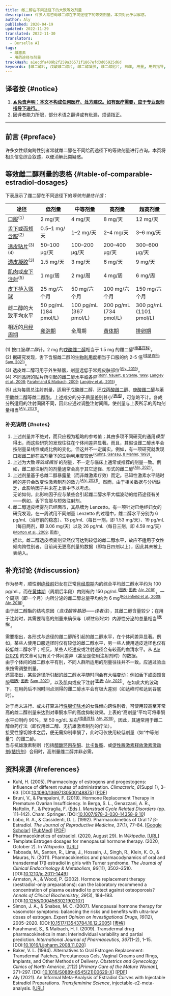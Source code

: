 ```yaml
---
title: 雌二醇在不同途径下的大致等效剂量
description: 许多人常咨询雌二醇在不同途径下的等效剂量。本页对此予以解惑。
author: Aly
published: 2020-04-19
updated: 2022-11-29
translated: 2022-11-30
translators:
  - Bersella AI
tags:
  - 雌激素
  - 用药途径与剂量
trackHash: a1ecdfa409b2f259a36571f1867efd3d05925d6d
keywords: [雌二醇片, 戊酸雌二醇片, 雌二醇凝胶, 雌二醇贴片, 日雌, 用量, 用药指导, hrt, mtf]
---
```


## 译者按 {#notice}

1. **<u>⚠免责声明：本文不构成任何医疗、处方建议。如有医疗需要，应于专业医师指导下进行。</u>**
1. 因译者能力所限，部分术语之翻译或有纰漏，烦请指正。

--------

## 前言 {#preface}

许多女性倾向跨性别者常就雌二醇在不同给药途径下的等效剂量进行咨询。本页将相关信息综合叙述，以便消解此类疑惑。

## 等效雌二醇剂量的表格 {#table-of-comparable-estradiol-dosages}

下表展示了雌二醇在不同途径下的*等效剂量估计值*：

<section class="box">

| 途径 | 低剂量 | 中等剂量 | 高剂量 | 超高剂量 |
| --- | --- | --- | --- | --- |
| [口服][wiki-743472c6]<sup>(1)</sup> | 2 mg/天 | 4 mg/天 | 8 mg/天 | 12 mg/天 |
| [舌下][wiki-cfae5e37]或[面颊含服][wiki-5da4ee3a]<sup>(2)</sup> | 0.5–1 mg/天 | 1–2 mg/天 | 2–4 mg/天 | 3–6 mg/天 |
| [透皮贴片][wiki-28597a32]<sup>(3)(4)</sup> | 50–100 μg/天 | 100–200 μg/天 | 200–400 μg/天 | 300–600 μg/天 |
| [透皮凝胶][wiki-84bc38cb]<sup>(3)</sup> | 1.5 mg/天 | 3 mg/天 | 6 mg/天 | 9 mg/天 |
| [肌肉][wiki-e49191bf]或[皮下注射][wiki-6bca878c]<sup>(5)</sup> | 1 mg/周 | 2 mg/周 | 4 mg/周 | 6 mg/周 |
| [皮下植入微球][wiki-1b0a2bc4] | 25 mg/六个月 | 50 mg/六个月 | 100 mg/六个月 | 150 mg/六个月 |
| 雌二醇的大致平均水平 | 50 pg/mL<br>(184 pmol/L) | 100 pg/mL<br>(367 pmol/L) | 200 pg/mL<br>(734 pmol/L) | 300 pg/mL<br>(1101 pmol/L) |
| 相近的[月经周期][wiki-df8b5b56] | [卵泡期][wiki-c8588b48] | 全周期 | [黄体期][wiki-ebaee44c] | [排卵期][wiki-d8cebda1] |

(1) 按口服*雌二醇*计。2 mg 的[戊酸雌二醇][wiki-55cc0770]相当于 1.5 mg 的雌二醇<sup>([维基百科][wiki-08ebd67a])</sup>。\
(2) 据研究发现，舌下含服雌二醇的[生物利用度][wiki-f9e263a2]相当于口服的约 2-5 倍<sup>([维基百科][wiki-08ebd67a]; [Sam, 2021][s21-set])</sup>。\
(3) 透皮雌二醇可用于外生殖器，剂量远低于常规皮肤部位<sup>([Aly, 2019][a19-gea])</sup>。\
(4) 不同品牌的贴片所引起的雌二醇水平或各异<sup>([Rohr, Nauert, & Stehle, 1999][rns99]; [Langley et al., 2008][l08]; [Farahmand & Maibach, 2009][fm09]; [Langley et al., 2015][l15])</sup>。\
(5) 此为每周总注射剂量，适用于戊酸雌二醇、[环戊丙酸雌二醇][wiki-71ff8176]、[庚酸雌二醇][wiki-31e73858]与[苯甲酸雌二醇][wiki-3183b9f0]等[雌二醇酯][wiki-8b92d2c5]。上述成分的分子质量差别甚小<sup>([表格][wiki-tpl-bcfed1bc])</sup>，可忽略不计。各成分所适用的注射间隔不同，因此应通过调整注射间隔，使剂量与上表所示的周均剂量相当<sup>([Aly, 2021][a21-iema-if])</sup>。

</section>

### 补充说明 {#notes}

1. 上述剂量并不绝对，而只应视为粗略的参考值；其由多项不同研究的通用*模型* 得出，而这些研究的发现往往在个体间差异显著。而且，其假设雌二醇水平会按剂量呈线性或成比例的变化，但这并不一定属实。例如，有一项研究就发现口服雌二醇在高剂量下的生物利用度较低<sup>([Kuhnz, Gansau, & Mahler, 1993][kgm93])</sup>。
1. 上述为大致*等效或相当* 的剂量，不一定与临床上通常或推荐的剂量一致。例如，雌二醇注射剂的剂量通常会高于其它途径、形式的雌二醇<sup>([Aly, 2021][a21-iema-if])</sup>。
1. 上述剂量基于总雌二醇暴露量（而非雌激素疗效）而定。已知性激素水平随时间的差异会改变性激素制剂的效力<sup>([Aly, 2021][a21-iema-ee])</sup>。然而，由于相关数据与分析缺乏，此影响因子并未在上表中予以考虑。\
  无论如何，此影响因子应与某些会引起雌二醇水平大幅波动的给药途径有关——例如，舌下含服与短效注射剂。
1. 雌二醇透皮喷雾剂已经面市，其品牌为 Lenzetto。有一项针对已绝经妇女的研究发现，在一周试用不同剂量 Lenzetto 的过程中，雌二醇水平分别为 6 pg/mL（治疗前的稳态）、13 pg/mL（每日一剂，即 1.53 mg/天）、19 pg/mL（每日两剂，即 3.06 mg/天）以及 26 pg/mL（每日三剂，即 4.59 mg/天）<sup>([Morton et al., 2009][m09]; [图表][wikimedia-e25492c0])</sup>。\
  据此，雌二醇透皮喷雾剂显然仅可达到较低的雌二醇水平，故应不适用于女性倾向跨性别者。目前尚无更高剂量的数据（即每日四剂以上），因此其未被上表纳入。

## 补充讨论 {#discussion}

作为参考，顺性别[绝经前][wiki-cb3c3c03]妇女在正常[月经周期][wiki-df8b5b56]内的综合平均雌二醇水平约为 100 pg/mL，而在[黄体期][wiki-ebaee44c]（周期后半段）内则有约 150 pg/mL<sup>([图表][wikimedia-a3bd615d]; [图表][wikimedia-5320e33c]; [Aly, 2018][a18-intro])</sup>。一个周期（即一个月）内所分泌的雌二醇总量平均约为 6 mg<sup>([Rosenfield et al., 2008][r08]; [Aly, 2018][a18-intro])</sup>。\
由于雌二醇酯的结构原因（*含戊酸等基团——译者注*），其雌二醇含量较少；在用于注射时，其需要稍高的剂量来确保与（*顺性别妇女*）内源性分泌的总量相当<sup>([表格][wiki-tpl-bcfed1bc])</sup>。

需要指出，各形式与途径的雌二醇所引起的雌二醇水平，在个体间差异显著。例如，某些人使用口服途径时仅有较低的雌二醇水平，另一些人使用透皮途径也仅有较低雌二醇水平；相反，某些人经透皮或注射途径会有较高的血清水平。从 [Aly (2021)][a21-iema-vbi] 的文章可见有关个体间差异（甚至是使用注射剂时）的数据。\
由于个体间的雌二醇水平有别，不同人群所适用的剂量往往并不一致。应通过验血来按需调整剂量。\
还需指出，某些途径所引起的雌二醇水平随时间会有大幅变动；例如舌下或面颊含服<sup>([图表][wiki-tpl-c63bb3fc]; [图表][wikimedia-85f78f54]; [Sam, 2021][s21-set])</sup>，以及肌肉或皮下注射<sup>([图表][wiki-tpl-4caa745e]; [Aly, 2021][a21-iema])</sup>。在如此大的波动下，在用药后不同时间点测得的雌二醇水平会有极大差别（如达峰时和达到谷底时）。

对于尚未进行、或未打算进行[性腺切除术][wiki-c71cb1a7]的女性倾向跨性别者，可使用较高至非常高的雌二醇剂量来达到对睾酮水平的高度抑制效果。上表的“高剂量”平均可将睾酮水平抑制约 90%，至 50 ng/dL 左右<sup>([维基百科][wiki-e2089aa4]; [Aly, 2018][aw18-intro-gs])</sup>。因此，其通常用于雌二醇单药疗法（即仅用雌二醇、无抗雄激素制剂的疗法）。\
接受性腺切除术之后，便无需抑制睾酮了，此时可仅使用较低剂量（如“中等剂量”）的雌二醇。\
当与抗雄激素制剂（包括[醋酸环丙孕酮][wiki-5cafcc7a]、[比卡鲁胺][wiki-bb37b2c5]、或[促性腺激素释放激素激动剂][wiki-3fb787cd]/[拮抗剂][wiki-c3bddcb0]）合用时，高剂量雌二醇并非必需。

## 资料来源 {#references}

- Kuhl, H. (2005). Pharmacology of estrogens and progestogens: influence of different routes of administration. *Climacteric*, *8*(Suppl 1), 3–63. \[DOI:[10.1080/13697130500148875][k05]] \[[PDF][k05-pdf]]
- Bruni, V., & Pampaloni, F. (2019). Hormone Replacement Therapy in Premature Ovarian Insufficiency. In Berga, S. L., Genazzani, A. R., Naftolin, F., & Petraglia, F. (Eds.). *Menstrual Cycle Related Disorders* (pp. 111–142). Cham: Springer. \[DOI:[10.1007/978-3-030-14358-9\_10][bp19]]
- Lobo, R. A., & Cassidenti, D. L. (1992). Pharmacokinetics of Oral 17 β-Estradiol. *The Journal of Reproductive Medicine*, *37*(1), 77–84. \[[Google Scholar][lc92]] \[[PubMed][lc92-pubmed]] \[[PDF][lc92-pdf]]
- Pharmacokinetics of estradiol. (2020, August 29). In *Wikipedia*. \[[URL][archive-e7edb9ae]]
- Template:Estrogen dosages for menopausal hormone therapy. (2020, October 2). In *Wikipedia*. \[[URL][wiki-tpl-1dfbcc52]]
- Taboada, M., Santen, R., Lima, J., Hossain, J., Singh, R., Klein, K. O., & Mauras, N. (2011). Pharmacokinetics and pharmacodynamics of oral and transdermal 17β estradiol in girls with Turner syndrome. *The Journal of Clinical Endocrinology & Metabolism*, *96*(11), 3502–3510. \[DOI:[10.1210/jc.2011-1449][t11]]
- Armston, A., & Wood, P. (2002). Hormone replacement therapy (oestradiol-only preparations): can the laboratory recommend a concentration of plasma oestradiol to protect against osteoporosis? *Annals of Clinical Biochemistry*, *39*(3), 184–193. \[DOI:[10.1258/0004563021902107][aw02]]
- Simon, J. A., & Snabes, M. C. (2007). Menopausal hormone therapy for vasomotor symptoms: balancing the risks and benefits with ultra-low doses of estrogen. *Expert Opinion on Investigational Drugs*, *16*(12), 2005–2020. \[DOI:[10.1517/13543784.16.12.2005][ss07]] \[[表格][imgur-2d4c7930]]
- Farahmand, S., & Maibach, H. I. (2009). Transdermal drug pharmacokinetics in man: Interindividual variability and partial prediction. *International Journal of Pharmaceutics*, *367*(1–2), 1–15. \[DOI:[10.1016/j.ijpharm.2008.11.020][fm09]]
- Baker, V. L. (1994). Alternatives to Oral Estrogen Replacement: Transdermal Patches, Percutaneous Gels, Vaginal Creams and Rings, Implants, and Other Methods of Delivery. *Obstetrics and Gynecology Clinics of North America*, *21*(2) \[*Primary Care of the Mature Woman*], 271–297. \[DOI:[10.1016/S0889-8545(21)00629-X][b94]] \[[PDF][b94-pdf]]
- Aly (2021). An Informal Meta-Analysis of Estradiol Curves with Injectable Estradiol Preparations. *Transfeminine Science*, injectable-e2-meta-analysis. \[[URL][a21-iema]]

<!-- 维基百科内容 -->
[wiki-08ebd67a]: https://en.wikipedia.org/wiki/Estradiol_valerate#Oral_administration
[wiki-1b0a2bc4]: https://en.wikipedia.org/wiki/Pharmacokinetics_of_estradiol#Subcutaneous_implantation
[wiki-1c6b5107]: https://en.wikipedia.org/wiki/Interindividual_variability
[wiki-28597a32]: https://en.wikipedia.org/wiki/Pharmacokinetics_of_estradiol#Transdermal_patches
[wiki-3183b9f0]: https://en.wikipedia.org/wiki/Estradiol_benzoate
[wiki-31e73858]: https://en.wikipedia.org/wiki/Estradiol_enantate
[wiki-3fb787cd]: https://en.wikipedia.org/wiki/Gonadotropin-releasing_hormone_agonist
[wiki-55cc0770]: https://en.wikipedia.org/wiki/Estradiol_valerate
[wiki-5cafcc7a]: https://en.wikipedia.org/wiki/Cyproterone_acetate
[wiki-5da4ee3a]: https://en.wikipedia.org/wiki/Pharmacokinetics_of_estradiol#Buccal_administration
[wiki-6bca878c]: https://en.wikipedia.org/wiki/Pharmacokinetics_of_estradiol#Subcutaneous_injection
[wiki-71ff8176]: https://en.wikipedia.org/wiki/Estradiol_cypionate
[wiki-743472c6]: https://en.wikipedia.org/wiki/Pharmacokinetics_of_estradiol#Oral_administration
[wiki-84bc38cb]: https://en.wikipedia.org/wiki/Pharmacokinetics_of_estradiol#Transdermal_gel
[wiki-8b92d2c5]: https://en.wikipedia.org/wiki/Estrogen_ester
[wiki-99d5ef20]: https://en.wikipedia.org/wiki/Molecular_weight
[wiki-bb37b2c5]: https://en.wikipedia.org/wiki/Bicalutamide
[wiki-c3bddcb0]: https://en.wikipedia.org/wiki/Gonadotropin-releasing_hormone_antagonist
[wiki-c71cb1a7]: https://en.wikipedia.org/wiki/Gonadectomy
[wiki-c8588b48]: https://en.wikipedia.org/wiki/Follicular_phase
[wiki-cb3c3c03]: https://en.wikipedia.org/wiki/Menopause#Premenopause
[wiki-cfae5e37]: https://en.wikipedia.org/wiki/Pharmacokinetics_of_estradiol#Sublingual_administration
[wiki-d8cebda1]: https://en.wikipedia.org/wiki/Ovulation
[wiki-df8b5b56]: https://en.wikipedia.org/wiki/Menstrual_cycle
[wiki-e2089aa4]: https://en.wikipedia.org/wiki/Pharmacodynamics_of_estradiol#Antigonadotropic_effects
[wiki-e49191bf]: https://en.wikipedia.org/wiki/Pharmacokinetics_of_estradiol#Intramuscular_injection
[wiki-ebaee44c]: https://en.wikipedia.org/wiki/Luteal_phase
[wiki-f9e263a2]: https://en.wikipedia.org/wiki/Bioavailability
[wiki-tpl-1dfbcc52]: https://en.wikipedia.org/w/index.php?title=Template:Estrogen_dosages_for_menopausal_hormone_therapy&oldid=981467870
[wiki-tpl-4caa745e]: https://en.wikipedia.org/wiki/Template:Hormone_levels_with_estradiol_esters_by_intramuscular_injection
[wiki-tpl-bcfed1bc]: https://en.wikipedia.org/wiki/Template:Structural_properties_of_selected_estradiol_esters
[wiki-tpl-c63bb3fc]: https://en.wikipedia.org/wiki/Template:Hormone_levels_with_sublingual_estradiol
[wikimedia-5320e33c]: https://commons.wikimedia.org/wiki/File:Estradiol_levels_with_LC-MS-MS_during_the_normal_menstrual_cycle_in_women.png
[wikimedia-85f78f54]: https://commons.wikimedia.org/wiki/File:Estradiol_levels_during_therapy_with_0.25_mg_buccal_estradiol_in_postmenopausal_women.png
[wikimedia-a3bd615d]: https://commons.wikimedia.org/wiki/File:Estradiol_levels_across_the_normal_menstrual_cycle_in_women.png
[wikimedia-e25492c0]: https://commons.wikimedia.org/wiki/File:Estradiol_levels_with_estradiol_transdermal_spray_\(brand_name_Lenzetto\)_in_postmenopausal_women.png

<!-- 站内资源 -->
[s21-set]: https://transfemscience.org/articles/sublingual-e2-transfem/
[aw18-intro-gs]: https://transfemscience.org/articles/transfem-intro/#gonadal-suppression
[a21-iema-vbi]: https://transfemscience.org/articles/injectable-e2-meta-analysis/#variability-between-individuals
[tfsci-8092b611]: https://transfemscience.org/about/#aly
[a19-gea]: https://transfemscience.org/articles/genital-e2-application/
[a21-iema]: https://transfemscience.org/articles/injectable-e2-meta-analysis/
[lc92-pdf]: https://files.transfemscience.org/pdfs/Lobo%20&%20Cassidenti%20\(1992\)%20-%20Pharmacokinetics%20of%20Oral%2017%20%CE%B2-Estradiol.pdf
[a21-iema-if]: https://transfemscience.org/articles/injectable-e2-meta-analysis/#insights-for-clinical-guidelines-and-dosing-recommendations
[b94-pdf]: https://files.transfemscience.org/pdfs/Baker%20\(1994\)%20-%20Alternatives%20to%20Oral%20Estrogen%20Replacement.%20Transdermal%20Patches,%20Percutaneous%20Gels,%20Vaginal%20Creams%20and%20Rings,%20Implants,%20and%20Other%20Methods%20of%20Delivery.pdf
[a21-iema-ee]: https://transfemscience.org/articles/injectable-e2-meta-analysis/#estradiol-exposure-and-potency
[a18-intro]: https://transfemscience.org/articles/transfem-intro/#normal-hormone-levels

<!-- 文献链接 -->
[archive-e7edb9ae]: https://web.archive.org/web/20200829215330/https://en.wikipedia.org/wiki/Pharmacokinetics_of_estradiol
[fm09]: https://doi.org/10.1016/j.ijpharm.2008.11.020
[rns99]: https://doi.org/10.1016/S0378-5122\(99\)00039-0
[b94]: https://doi.org/10.1016/S0889-8545\(21\)00629-X
[m09]: https://doi.org/10.1177/0091270009339187
[bp19]: https://doi.org/10.1007/978-3-030-14358-9_10
[l08]: https://doi.org/10.1111/j.1464-410X.2008.07583.x
[k05]: https://doi.org/10.1080/13697130500148875
[l15]: https://doi.org/10.1016/j.maturitas.2015.02.320
[aw02]: https://doi.org/10.1258/0004563021902107
[ss07]: https://doi.org/10.1517/13543784.16.12.2005
[t11]: https://doi.org/10.1210/jc.2011-1449
[lc92]: https://scholar.google.com/scholar?cluster=6161874457522650604
[r08]: https://scholar.google.com/scholar?cluster=9979206541205334235
[k05-pdf]: https://hormonebalance.org/images/documents/Kuhl%2005%20%20Pharm%20Estro%20Progest%20Climacteric_1311166827.pdf
[imgur-2d4c7930]: https://imgur.com/a/6fgJkAQ
[lc92-pubmed]: https://pubmed.ncbi.nlm.nih.gov/1548642/
[kgm93]: https://pubmed.ncbi.nlm.nih.gov/8240460/
